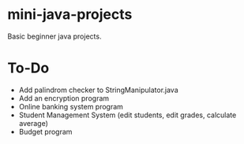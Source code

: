 # mini-java-projects
Basic beginner java projects. 
# To-Do
- Add palindrom checker to StringManipulator.java
- Add an encryption program
- Online banking system program
- Student Management System (edit students, edit grades, calculate average)
- Budget program
